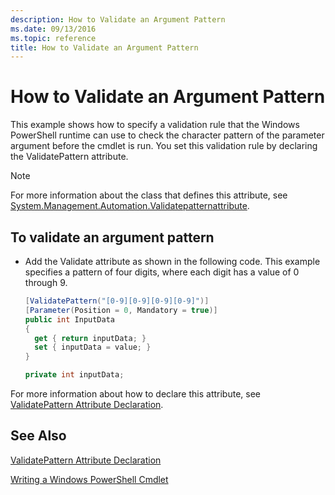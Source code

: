 ```yaml
---
description: How to Validate an Argument Pattern
ms.date: 09/13/2016
ms.topic: reference
title: How to Validate an Argument Pattern
---
```

# How to Validate an Argument Pattern

This example shows how to specify a validation rule that the Windows PowerShell runtime can use to check the character pattern of the parameter argument before the cmdlet is run. You set this validation rule by declaring the ValidatePattern attribute.

> [!NOTE]
> For more information about the class that defines this attribute, see [System.Management.Automation.Validatepatternattribute](/dotnet/api/System.Management.Automation.ValidatePatternAttribute).

## To validate an argument pattern

- Add the Validate attribute as shown in the following code. This example specifies a pattern of four digits, where each digit has a value of 0 through 9.

    ```csharp
    [ValidatePattern("[0-9][0-9][0-9][0-9]")]
    [Parameter(Position = 0, Mandatory = true)]
    public int InputData
    {
      get { return inputData; }
      set { inputData = value; }
    }

    private int inputData;
    ```

For more information about how to declare this attribute, see [ValidatePattern Attribute Declaration](./validatepattern-attribute-declaration.md).

## See Also

[ValidatePattern Attribute Declaration](./validatepattern-attribute-declaration.md)

[Writing a Windows PowerShell Cmdlet](./writing-a-windows-powershell-cmdlet.md)

